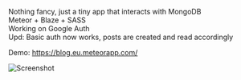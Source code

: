 
Nothing fancy, just a tiny app that interacts with MongoDB <br>
Meteor + Blaze + SASS <br>
Working on Google Auth <br>
Upd: Basic auth now works, posts are created and read accordingly <br>

Demo: https://blog.eu.meteorapp.com/

![Screenshot](https://user-images.githubusercontent.com/29964017/220556657-ea36636a-d670-48a1-8d9e-212dcdafdbdf.png)
